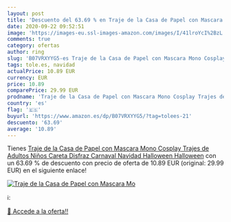 ```yaml
---
layout: post
title: 'Descuento del 63.69 % en Traje de la Casa de Papel con Mascara Mo'
date: 2020-09-22 09:52:51
image: 'https://images-eu.ssl-images-amazon.com/images/I/41lroYcI%2BzL._SL200_.jpg'
comments: true
category: ofertas
author: ring
slug: 'B07VRXYYG5-es Traje de la Casa de Papel con Mascara Mono Cosplay Trajes...'
tags: tole.es, navidad
actualPrice: 10.89 EUR
currency: EUR
price: 10.89
comparePrice: 29.99 EUR
prodname: 'Traje de la Casa de Papel con Mascara Mono Cosplay Trajes de Adultos Niños Careta Disfraz Carnaval Navidad Halloween Halloween'
country: 'es'
flag: '🇪🇸'
buyurl: 'https://www.amazon.es/dp/B07VRXYYG5/?tag=tolees-21'
descuento: '63.69'
average: '10.89'
---
```


Tienes [Traje de la Casa de Papel con Mascara Mono Cosplay Trajes de Adultos Niños Careta Disfraz Carnaval Navidad Halloween Halloween](https://www.amazon.es/dp/B07VRXYYG5/?tag=tolees-21) con un 63.69 % de descuento con precio de oferta de 10.89 EUR (original: 29.99 EUR) en el siguiente enlace!

[![Traje de la Casa de Papel con Mascara Mo](https://images-eu.ssl-images-amazon.com/images/I/41lroYcI%2BzL._SL200_.jpg)](https://www.amazon.es/dp/B07VRXYYG5/?tag=tolees-21)

ℹ️:


[🛒 Accede a la oferta!!](https://www.amazon.es/dp/B07VRXYYG5/?tag=tolees-21)

